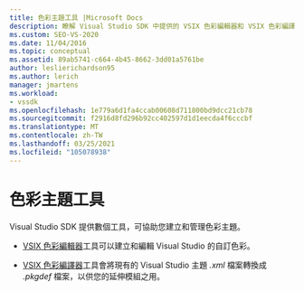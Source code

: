 ```yaml
---
title: 色彩主題工具 |Microsoft Docs
description: 瞭解 Visual Studio SDK 中提供的 VSIX 色彩編輯器和 VSIX 色彩編譯器工具，以協助您建立和管理色彩主題。
ms.custom: SEO-VS-2020
ms.date: 11/04/2016
ms.topic: conceptual
ms.assetid: 89ab5741-c664-4b45-8662-3dd01a5761be
author: leslierichardson95
ms.author: lerich
manager: jmartens
ms.workload:
- vssdk
ms.openlocfilehash: 1e779a6d1fa4ccab00608d711800bd9dcc21cb78
ms.sourcegitcommit: f2916d8fd296b92cc402597d1d1eecda4f6cccbf
ms.translationtype: MT
ms.contentlocale: zh-TW
ms.lasthandoff: 03/25/2021
ms.locfileid: "105078938"
---
```

# <a name="color-theme-tools"></a>色彩主題工具
Visual Studio SDK 提供數個工具，可協助您建立和管理色彩主題。

- [VSIX 色彩編輯器](../../extensibility/internals/vsix-color-editor.md)工具可以建立和編輯 Visual Studio 的自訂色彩。

- [VSIX 色彩編譯器](../../extensibility/internals/vsix-color-compiler.md)工具會將現有的 Visual Studio 主題 *.xml* 檔案轉換成 *.pkgdef* 檔案，以供您的延伸模組之用。
